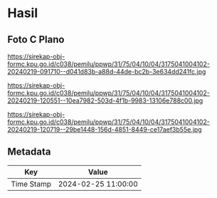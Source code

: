 # Hasil

## Foto C Plano

https://sirekap-obj-formc.kpu.go.id/c038/pemilu/ppwp/31/75/04/10/04/3175041004102-20240219-091710--d041d83b-a88d-44de-bc2b-3e634dd241fc.jpg

https://sirekap-obj-formc.kpu.go.id/c038/pemilu/ppwp/31/75/04/10/04/3175041004102-20240219-120551--10ea7982-503d-4f1b-9983-13106e788c00.jpg

https://sirekap-obj-formc.kpu.go.id/c038/pemilu/ppwp/31/75/04/10/04/3175041004102-20240219-120719--29be1448-156d-4851-8449-ce17aef3b55e.jpg


## Metadata

| Key        | Value               |
| ---------- | ------------------- |
| Time Stamp | 2024-02-25 11:00:00 |



